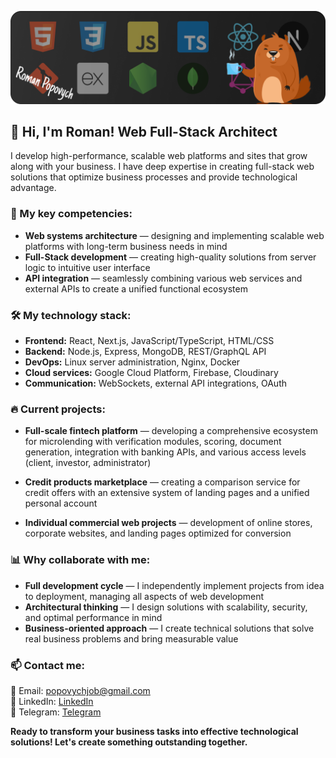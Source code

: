 ![My Profile Image](Preview.png)

## 👋 Hi, I'm Roman! Web Full-Stack Architect

I develop high-performance, scalable web platforms and sites that grow along with your business. I have deep expertise in creating full-stack web solutions that optimize business processes and provide technological advantage.

### 💼 My key competencies:

* **Web systems architecture** — designing and implementing scalable web platforms with long-term business needs in mind
* **Full-Stack development** — creating high-quality solutions from server logic to intuitive user interface
* **API integration** — seamlessly combining various web services and external APIs to create a unified functional ecosystem

### 🛠️ My technology stack:

* **Frontend:** React, Next.js, JavaScript/TypeScript, HTML/CSS  
* **Backend:** Node.js, Express, MongoDB, REST/GraphQL API  
* **DevOps:** Linux server administration, Nginx, Docker  
* **Cloud services:** Google Cloud Platform, Firebase, Cloudinary  
* **Communication:** WebSockets, external API integrations, OAuth

### 🔥 Current projects:

* **Full-scale fintech platform** — developing a comprehensive ecosystem for microlending with verification modules, scoring, document generation, integration with banking APIs, and various access levels (client, investor, administrator)

* **Credit products marketplace** — creating a comparison service for credit offers with an extensive system of landing pages and a unified personal account

* **Individual commercial web projects** — development of online stores, corporate websites, and landing pages optimized for conversion

### 📊 Why collaborate with me:

* **Full development cycle** — I independently implement projects from idea to deployment, managing all aspects of web development
* **Architectural thinking** — I design solutions with scalability, security, and optimal performance in mind
* **Business-oriented approach** — I create technical solutions that solve real business problems and bring measurable value

### 📫 Contact me:

📧 Email: [popovychjob@gmail.com](mailto:popovychjob@gmail.com)  
🔗 LinkedIn: [LinkedIn](https://www.linkedin.com/in/roman-popovych-17733b254/)  
💬 Telegram: [Telegram](https://t.me/forzeoldgg)

**Ready to transform your business tasks into effective technological solutions! Let's create something outstanding together.**
